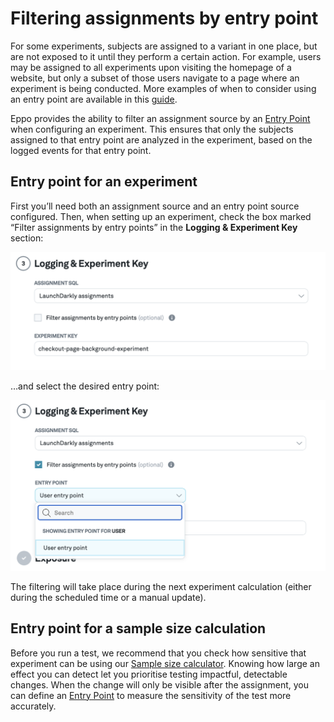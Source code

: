 # Filtering assignments by entry point

For some experiments, subjects are assigned to a variant in one place, but are not exposed to it until they perform a certain action. For example, users may be assigned to all experiments upon visiting the homepage of a website, but only a subset of those users navigate to a page where an experiment is being conducted. More examples of when to consider using an entry point are available in this [guide](/guides/entry_points.md).

Eppo provides the ability to filter an assignment source by an [Entry Point](../../statistics/sample-size-calculator/setup#creating-entry-points) when configuring an experiment. This ensures that only the subjects assigned to that entry point are analyzed in the experiment, based on the logged events for that entry point.

## Entry point for an experiment

First you’ll need both an assignment source and an entry point source configured. Then, when setting up an experiment, check the box marked “Filter assignments by entry points” in the **Logging & Experiment Key** section:

![Choose assignment SQL](../../static/img/building-experiments/select-assignment-source.png)

…and select the desired entry point:

![Filter by Entry Point](../../static/img/building-experiments/select-filter-by-entry-point.png)

The filtering will take place during the next experiment calculation (either during the scheduled time or a manual update).

## Entry point for a sample size calculation

Before you run a test, we recommend that you check how sensitive that experiment can be using our [Sample size calculator](../../statistics/sample-size-calculator/). Knowing how large an effect you can detect let you prioritise testing impactful, detectable changes. When the change will only be visible after the assignment, you can define an [Entry Point](../../statistics/sample-size-calculator/setup#creating-entry-points) to measure the sensitivity of the test more accurately.
